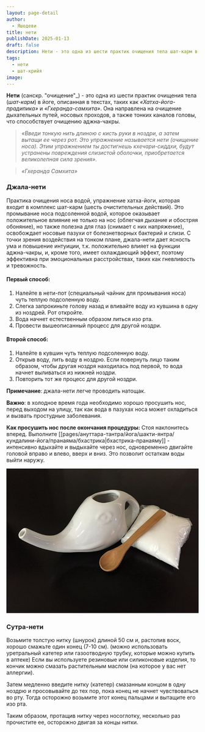 ```yaml
---
layout: page-detail
author:
  - Яшодеви
title: нети
publishDate: 2025-01-13
draft: false
description: Нети - это одна из шести практик очищения тела шат-карм в йоге, направленная на очищение дыхательных путей, носовых проходов, а также тонких каналов головы, что способствует очищению аджна-чакры.
tags:
  - нети
  - шат-крийя
image:
---
```

**Нети** (санскр. "очищение"_) - это одна из шести практик очищения тела (_шат-карм_) в йоге, описанная в текстах, таких как _«Хатха-йога-прадипика»_ и _«Гхеранда-самхита»_. Она направлена на очищение дыхательных путей, носовых проходов, а также тонких каналов головы, что способствует очищению аджна-чакры.

>*«Введи тонкую нить длиною с кисть руки в ноздри, а затем вытащи ее через рот. Это упражнение называется нети (очищение носа).*
>*Этим упражнением ты достигнешь кхечари-сиддхи, будут устранены повреждения слизистой оболочки, приобретается великолепная сила зрения».*
 
>*«Гхеранда Самхита»*

### Джала-нети 

Практика очищения носа водой, упражнение хатха-йоги, которая входит в комплекс шат-карм (шесть очистительных действий). Это промывание носа подсоленной водой, которое оказывает положительное влияние не только на нос (облегчая дыхание и обостряя обоняние), но также полезна для глаз (снимает с них напряжение), освобождает носовые пазухи от болезнетворных бактерий и слизи. С точки зрения воздействия на тонком плане, джала-нети дает ясность ума и повышение интуиции, т.к. положительно влияет на функции аджна-чакры, и, кроме того, имеет охлаждающий эффект, поэтому эффективна при эмоциональных расстройствах, таких как гневливость и тревожность.
#### Первый способ: 

1. Налейте в нети-пот (специальный чайник для промывания носа) чуть теплую подсоленную воду.
2. Слегка запрокиньте голову назад и вливайте воду из кувшина в одну из ноздрей. Рот откройте.
3. Вода начнет естественным образом литься изо рта.
4. Провести вышеописанный процесс для другой ноздри. 

#### Второй способ: 

1. Налейте в кувшин чуть теплую подсоленную воду.
2. Открыв воду, лить воду в ноздрю. Если повернуть лицо таким образом, чтобы другая ноздря находилась под первой, то вода начнет выливаться из нижней ноздри.
3. Повторить тот же процесс для другой ноздри.

**Примечание**: джала-нети легче проводить натощак. 

**Важно**: в холодное время года необходимо хорошо просушить нос, перед выходом на улицу, так как вода в пазухах носа может охладиться и вызвать простудные заболевания.

**Как просушить нос после окончания процедуры:**
Стоя наклонитесь вперед. Выполните [[pages/ануттара-тантра/йога/шакти-янтра/кундалини-йога/пранаяма/бхастрика|бхастрика-пранаяму]] - интенсивно вдыхайте и выдыхайте через нос, одновременно двигайте головой вправо и влево, вверх и вниз. Это позволит остаткам воды выйти наружу.

![нети_пот](pages/ануттара-тантра/йога/шакти-янтра/крийя-йога/media/нети-пот.png)

### Сутра-нети 

Возьмите толстую нитку (шнурок) длиной 50 см и, растопив воск, хорошо смажьте один конец (7-10 см). (можно использовать  уретральный катетер или газоотводную трубку, которые можно купить в аптеке) Если вы используете резиновые или силиконовые изделия, то кончик можно смазать растительным маслом (на которое у вас нет аллергии).

Затем медленно введите нитку (катетер) смазанным концом в одну ноздрю и просовывайте до тех пор, пока конец не начнет чувствоваться во рту. Тогда осторожно возьмите этот конец пальцами и вытащите его изо рта. 

Таким образом, протащив нитку через носоглотку, несколько раз прочистите ее, осторожно двигая за концы нитки.